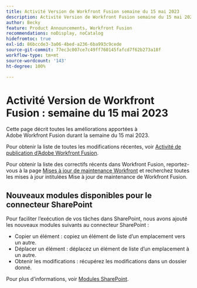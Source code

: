 ```yaml
---
title: Activité Version de Workfront Fusion semaine du 15 mai 2023
description: Activité Version de Workfront Fusion semaine du 15 mai 2023
author: Becky
feature: Product Announcements, Workfront Fusion
recommendations: noDisplay, noCatalog
hidefromtoc: true
exl-id: 86bccde3-3a06-4bed-a236-6ba993c9cede
source-git-commit: 77ec3c007ce7c49ff760145fafcd7f62b273a18f
workflow-type: tm+mt
source-wordcount: '143'
ht-degree: 100%

---
```


# Activité Version de Workfront Fusion : semaine du 15 mai 2023

Cette page décrit toutes les améliorations apportées à Adobe Workfront Fusion durant la semaine du 15 mai 2023.

Pour obtenir la liste de toutes les modifications récentes, voir [Activité de publication d’Adobe Workfront Fusion](/help/workfront-fusion/fusion-product-releases/fusion-release-activity.md).

Pour obtenir la liste des correctifs récents dans Workfront Fusion, reportez-vous à la page [Mises à jour de maintenance Workfront](https://experienceleague.adobe.com/docs/workfront-known-issues/releases/current-updates.html) et recherchez toutes les mises à jour intitulées Mise à jour de maintenance de Workfront Fusion.

## Nouveaux modules disponibles pour le connecteur SharePoint

Pour faciliter l’exécution de vos tâches dans SharePoint, nous avons ajouté les nouveaux modules suivants au connecteur SharePoint :

* Copier un élément : copiez un élément de liste d’un emplacement vers un autre.
* Déplacer un élément : déplacez un élément de liste d’un emplacement à un autre.
* Obtenir les modifications : récupérez les modifications dans un dossier donné.

Pour plus d’informations, voir [Modules SharePoint](/help/workfront-fusion/references/apps-and-modules/third-party-connectors/sharepoint-modules.md).
